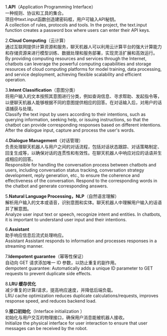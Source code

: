 1.**API**（Application Programming Interface）<br>
  一种规则、协议和工具的集合。<br>
  项目中text.input函数创造建密码框，用户可输入API秘钥。<br>
  A collection of rules, protocols and tools.
  In the project, the text.input function creates a password box where users can enter their API keys.<br>

2.**Cloud Computing**（云计算）<br>
通过互联网提供计算资源和服务，聊天机器人可以利用云计算平台的强大计算能力和存储资源来进行模型训练、数据处理和服务部署，实现灵活扩展和高效运行。<br>
By providing computing resources and services through the Internet, chatbots can leverage the powerful computing capabilities and storage resources of cloud computing platforms for model training, data processing, and service deployment, achieving flexible scalability and efficient operation.<br>

3.**Intent Classification**（意图分类）<br>
将用户输入的文本按照其意图进行分类，例如查询信息、寻求帮助、发起指令等，以便聊天机器人能够根据不同的意图提供相应的回答。在对话输入后，对用户的话语捕获与处理。<br>
Classify the text input by users according to their intentions, such as querying information, seeking help, or issuing instructions, so that the chatbot can provide corresponding responses based on different intentions. After the dialogue input, capture and process the user's words.<br>

4.**Dialogue Management**（对话管理）<br>
负责处理聊天机器人与用户之间的对话流程，包括对话状态跟踪、对话策略制定、回复生成等，以确保对话的连贯性和有效性。在聊天机器人中响应对应的话语并生成相应的回答。<br>
Responsible for handling the conversation process between chatbots and users, including conversation status tracking, conversation strategy development, reply generation, etc., to ensure the coherence and effectiveness of the conversation. Respond to the corresponding words in the chatbot and generate corresponding answers.<br>

5.**Natural Language Processing，NLP**（自然语言理解）<br>
解析用户输入的文本或语音，识别意图和实体。聊天机器人中理解用户输入的话语并了解意图。<br>
Analyze user input text or speech, recognize intent and entities. In chatbots, it is important to understand user input and their intentions.<br>

6.**Assistant** <br>
助手响应信息后流式处理响应。<br>
Assistant Assistant responds to information and processes responses in a streaming manner.<br>

7.**Idempotent guarantee**（幂等性保证）<br>
自动向 GET 请求添加唯一 ID 参数，以防止重复的副作用。<br>
dempotent guarantee: Automatically adds a unique ID parameter to GET requests to prevent duplicate side effects.

8.**LRU 缓存优化** <br>
减少重复的计算/请求，提高响应速度，并降低后端负载。<br>
LRU cache optimization reduces duplicate calculations/requests, improves response speed, and reduces backend load.<br>

9.**接口初始化**（Interface initialization ）<br>
初始化与用户交互的物理接口，确保用户消息能被机器人接收。<br>
Initialize the physical interface for user interaction to ensure that user messages can be received by the robot.<br>
